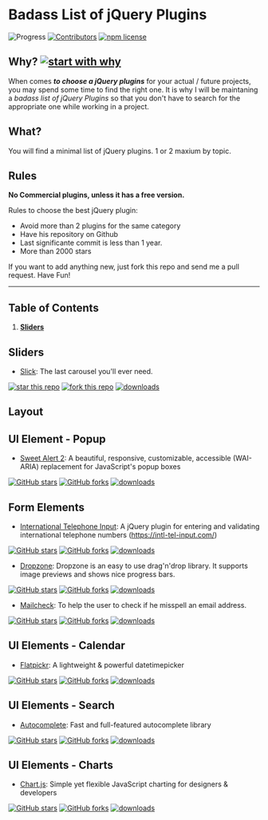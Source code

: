 # Badass List of jQuery Plugins

![Progress](https://progress-bar.dev/100/?title=done) [![Contributors](https://img.shields.io/github/contributors/thedaviddias/Badass-List-of-jQuery-Plugins.svg)](https://github.com/thedaviddias/Badass-List-of-jQuery-Plugins/graphs/contributors) [![npm license](https://img.shields.io/npm/l/awesome-badges.svg)](https://www.npmjs.org/package/awesome-badges)

## Why? [![start with why](https://img.shields.io/badge/start%20with-why%3F-brightgreen.svg?style=flat)](http://www.ted.com/talks/simon_sinek_how_great_leaders_inspire_action)

When comes ***to choose a jQuery plugins*** for your actual / future projects, you may spend some time to find the right one. It is why I will be maintaning a *badass list of jQuery Plugins* so that you don't have to search for the appropriate one while working in a project.

## What?

You will find a minimal list of jQuery plugins. 1 or 2 maxium by topic.

## Rules

**No Commercial plugins, unless it has a free version.**

Rules to choose the best jQuery plugin:

* Avoid more than 2 plugins for the same category
* Have his repository on Github
* Last significante commit is less than 1 year.
* More than 2000 stars

If you want to add anything new, just fork this repo and send me a pull request. Have Fun!

---
## Table of Contents
1. **[Sliders](#sliders)**


## Sliders

* [Slick](https://github.com/kenwheeler/slick): The last carousel you'll ever need.

>
[![star this repo](http://githubbadges.com/star.svg?user=kenwheeler&repo=slick&style=flat)](https://github.com/kenwheeler/slick)
[![fork this repo](http://githubbadges.com/fork.svg?user=kenwheeler&repo=slick&style=flat)](https://github.com/kenwheeler/slick/fork)
[![downloads](https://img.shields.io/npm/dm/slick.svg)](https://npmjs.org/package/slick)

## Layout

## UI Element - Popup

* [Sweet Alert 2](https://sweetalert2.github.io/): A beautiful, responsive, customizable, accessible (WAI-ARIA) replacement for JavaScript's popup boxes

[![GitHub stars](https://img.shields.io/github/stars/sweetalert2/sweetalert2.svg?style=social&label=Star)](https://github.com/sweetalert2/sweetalert2)
[![GitHub forks](https://img.shields.io/github/forks/sweetalert2/sweetalert2.svg?style=social&label=Fork)](https://github.com/sweetalert2/sweetalert2)
[![downloads](https://img.shields.io/npm/dm/sweetalert2.svg)](https://npmjs.org/package/sweetalert2)

## Form Elements

* [International Telephone Input](https://github.com/jackocnr/intl-tel-input): A jQuery plugin for entering and validating international telephone numbers (https://intl-tel-input.com/)

>
[![GitHub stars](https://img.shields.io/github/stars/jackocnr/intl-tel-input.svg?style=social&label=Star)](https://github.com/jackocnr/intl-tel-input)
[![GitHub forks](https://img.shields.io/github/forks/jackocnr/intl-tel-input.svg?style=social&label=Fork)](https://github.com/jackocnr/intl-tel-input)
[![downloads](https://img.shields.io/npm/dm/intl-tel-input.svg)](https://npmjs.org/package/intl-tel-input)

* [Dropzone](https://github.com/enyo/dropzone): Dropzone is an easy to use drag'n'drop library. It supports image previews and shows nice progress bars.

>
[![GitHub stars](https://img.shields.io/github/stars/enyo/dropzone.svg?style=social&label=Star)](https://github.com/enyo/dropzone)
[![GitHub forks](https://img.shields.io/github/forks/enyo/dropzone.svg?style=social&label=Fork)](https://github.com/enyo/dropzone)
[![downloads](https://img.shields.io/npm/dm/dropzone.svg)](https://npmjs.org/package/dropzone)

* [Mailcheck](https://github.com/mailcheck/mailcheck): To help the user to check if he misspell an email address.

>
[![GitHub stars](https://img.shields.io/github/stars/mailcheck/mailcheck.svg?style=social&label=Star)](https://github.com/mailcheck/mailcheck)
[![GitHub forks](https://img.shields.io/github/forks/mailcheck/mailcheck.svg?style=social&label=Fork)](https://github.com/mailcheck/mailcheck)
[![downloads](https://img.shields.io/npm/dm/mailcheck.svg)](https://npmjs.org/package/mailcheck)

## UI Elements - Calendar

* [Flatpickr](https://github.com/chmln/flatpickr): A lightweight & powerful datetimepicker

>
[![GitHub stars](https://img.shields.io/github/stars/chmln/flatpickr.svg?style=social&label=Star)](https://github.com/algolia/mailcheck)
[![GitHub forks](https://img.shields.io/github/forks/chmln/flatpickr.svg?style=social&label=Fork)](https://github.com/chmln/autocomplete.js)
[![downloads](https://img.shields.io/npm/dm/flatpickr.svg)](https://npmjs.org/package/flatpickr)

## UI Elements - Search

* [Autocomplete](https://github.com/algolia/autocomplete.js): Fast and full-featured autocomplete library

>
[![GitHub stars](https://img.shields.io/github/stars/algolia/autocomplete.js.svg?style=social&label=Star)](https://github.com/algolia/mailcheck)
[![GitHub forks](https://img.shields.io/github/forks/algolia/autocomplete.js.svg?style=social&label=Fork)](https://github.com/algolia/autocomplete.js)
[![downloads](https://img.shields.io/npm/dm/autocomplete.js.svg)](https://npmjs.org/package/autocomplete.js)

## UI Elements - Charts

* [Chart.js](http://www.chartjs.org/): Simple yet flexible JavaScript charting for designers & developers

>
[![GitHub stars](https://img.shields.io/github/stars/chartjs/Chart.js.svg?style=social&label=Star)](https://github.com/chartjs/Chart.js)
[![GitHub forks](https://img.shields.io/github/forks/chartjs/Chart.js.svg?style=social&label=Fork)](https://github.com/chartjs/Chart.js)
[![downloads](https://img.shields.io/npm/dm/chart.js.svg)](https://npmjs.org/package/chart.js)
